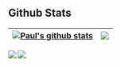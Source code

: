 

## Github Stats

| <a href="https://github.com/pb-wd027/github-readme-stats"><img align="center" src="https://github-readme-stats.vercel.app/api?username=pb-wd027&show_icons=true&include_all_commits=true&hide_border=true" alt="Paul's github stats" /></a> | <a href="https://github.com/pb-wd027/github-readme-stats"><img align="center" src="https://github-readme-stats.vercel.app/api/top-langs/?username=pb-wd027&layout=compact&hide_border=true" /></a> |
| ------------- | ------------- |

<!-- ## Github Stats

| <a href="https://github.com/pb-wd027/github-readme-stats"><img align="center" src="https://github-readme-stats.vercel.app/api?username=pb-wd027&show_icons=true&include_all_commits=true&hide_border=true" alt="Paul's github stats" /></a> | <a href="https://github.com/pb-wd027/github-readme-stats"><img align="center" src="https://github-readme-stats.vercel.app/api/top-langs/?username=pb-wd027&layout=compact&hide_border=true" /></a> |
| ------------- | ------------- | -->


<!--<img src="https://komarev.com/ghpvc/?username=pb-wd027&&style=flat-square"> -->
<img src="https://github-readme-stats.vercel.app/api?username=pb-wd027&show_icons=true&count_private=true&hide_border=true" align="left" />
<img src="https://github-readme-stats.vercel.app/api/top-langs/?username=pb-wd027&layout=compact&theme=vision-friendly" align="left" /> 



<!--
### Hi there 👋


**pb-wd027/pb-wd027** is a ✨ _special_ ✨ repository because its `README.md` (this file) appears on your GitHub profile.

Here are some ideas to get you started:

- 🔭 I’m currently working on ...
- 🌱 I’m currently learning ...
- 👯 I’m looking to collaborate on ...
- 🤔 I’m looking for help with ...
- 💬 Ask me about ...
- 📫 How to reach me: ...
- 😄 Pronouns: ...
- ⚡ Fun fact: ...
-->
